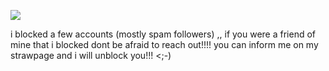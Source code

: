 ![](https://media1.tenor.com/m/yu-GLrqyqsMAAAAC/england-america.gif)



i blocked a few accounts (mostly spam followers) ,, if you were a friend of mine that i blocked dont be afraid to reach out!!!! you can inform me on my strawpage and i will unblock you!!! <;-)







<!--
**MEPHONE4S/MEPHONE4S** is a ✨ _special_ ✨ repository because its `README.md` (this file) appears on your GitHub profile.

Here are some ideas to get you started:

- 🔭 I’m currently working on ...
- 🌱 I’m currently learning ...
- 👯 I’m looking to collaborate on ...
- 🤔 I’m looking for help with ...
- 💬 Ask me about ...
- 📫 How to reach me: ...
- 😄 Pronouns: ...
- ⚡ Fun fact: ...
-->
